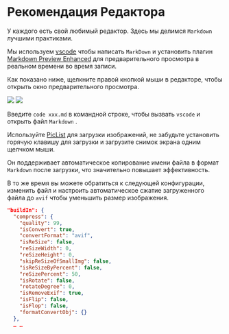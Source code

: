 # Рекомендация Редактора

У каждого есть свой любимый редактор. Здесь мы делимся `Markdown` лучшими практиками.

Мы используем [vscode](https://code.visualstudio.com/) чтобы написать `MarkDown` и установить плагин [Markdown Preview Enhanced](https://marketplace.visualstudio.com/items?itemName=shd101wyy.markdown-preview-enhanced) для предварительного просмотра в реальном времени во время записи.

Как показано ниже, щелкните правой кнопкой мыши в редакторе, чтобы открыть окно предварительного просмотра.

![](https://p.3ti.site/1720775216.avif)
![](https://p.3ti.site/1720775043.avif)

Введите `code xxx.md` в командной строке, чтобы вызвать `vscode` и открыть файл `Markdown` .

Используйте [PicList](https://github.com/Kuingsmile/PicList) для загрузки изображений, не забудьте установить горячую клавишу для загрузки и загрузите снимок экрана одним щелчком мыши.

Он поддерживает автоматическое копирование имени файла в формат `Markdown` после загрузки, что значительно повышает эффективность.

В то же время вы можете обратиться к следующей конфигурации, изменить файл и настроить автоматическое сжатие загруженного файла до `avif` чтобы уменьшить размер изображения.

```json
"buildIn": {
  "compress": {
    "quality": 99,
    "isConvert": true,
    "convertFormat": "avif",
    "isReSize": false,
    "reSizeWidth": 0,
    "reSizeHeight": 0,
    "skipReSizeOfSmallImg": false,
    "isReSizeByPercent": false,
    "reSizePercent": 50,
    "isRotate": false,
    "rotateDegree": 0,
    "isRemoveExif": true,
    "isFlip": false,
    "isFlop": false,
    "formatConvertObj": {}
  },
  … …
```